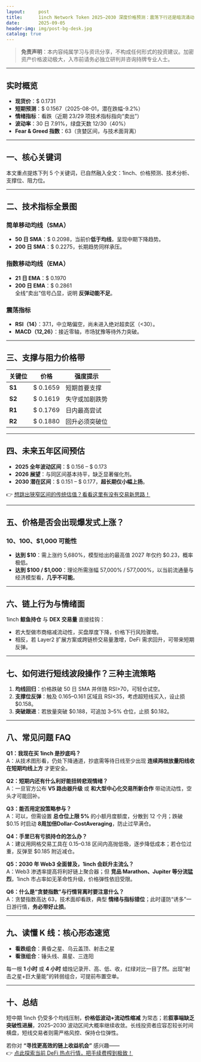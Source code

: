 ```yaml
---
layout:     post
title:      1inch Network Token 2025–2030 深度价格预测：震荡下行还是暗流涌动？
date:       2025-09-05
header-img: img/post-bg-desk.jpg
catalog: true
---
```


> **免责声明**：本内容纯属学习与资讯分享，不构成任何形式的投资建议。加密资产价格波动极大，入市前请务必独立研判并咨询持牌专业人士。

---

## 实时概览
- **现货价**：$ 0.1731  
- **短期预测**：$ 0.1567（2025-08-01，潜在跌幅-9.2%）  
- **情绪指标**：看跌（近期 23/29 项技术指标指向“卖出”）  
- **波动率**：30 日 7.91%，绿盘天数 12/30（40%）  
- **Fear & Greed 指数**：63（贪婪区间，与技术面背离）

---

## 一、核心关键词

本文重点提炼下列 5 个关键词，已自然融入全文：1inch、价格预测、技术分析、支撑位、阻力位。

---

## 二、技术指标全景图

### 简单移动均线（SMA）
- **50 日 SMA**：$ 0.2098，当前价**低于均线**，呈现中期下降趋势。  
- **200 日 SMA**：$ 0.2275，长期趋势同样承压。

### 指数移动均线（EMA）
- **21 日 EMA**：$ 0.1970  
- **200 日 EMA**：$ 0.2861  
全线“卖出”信号凸显，说明 **反弹动能不足**。

### 震荡指标
- **RSI（14）**：37.1，中立略偏空，尚未进入绝对超卖区（<30）。  
- **MACD（12,26）**：接近零轴，市场犹豫等待外力突破。

---

## 三、支撑与阻力价格带

| 关键位 | 价格 | 强度提示 |
|---|---|---|
| **S1** | $ 0.1659 | 短期首要支撑 |
| **S2** | $ 0.1619 | 失守或加剧跌势 |
| **R1** | $ 0.1769 | 日内最高尝试 |
| **R2** | $ 0.1880 | 回升必须突破位 |

---

## 四、未来五年区间预估

- **2025 全年波动区间**：$ 0.156 – $ 0.173  
- **2026 展望**：与同区间基本持平，缺乏显著催化剂。  
- **2030 潜在区间**：$ 0.151 – $ 0.177，**超长期仅小幅上扬**。  

👉 [想跳出狭窄区间的传统估值？看看这里有没有交易新思路！](https://okxdog.com/)

---

## 五、价格是否会出现爆发式上涨？

### $10、$100、$1,000 可能性
- **达到 $10**：需上涨约 5,680%，模型给出的最高值 2027 年仅约 $0.23，概率极低。  
- **达到 $100 / $1,000**：理论所需涨幅 57,000% / 577,000%，以当前流通量与经济模型看，**几乎不可能**。

---

## 六、链上行为与情绪面

1inch **鲸鱼持仓** 与 **DEX 交易量** 直接挂钩：  
- 若大型做市商缩减流动性，买盘厚度下降，价格下行风险骤增。  
- 相反，若 Layer2 扩展方案或跨链桥交易量激增，DeFi 需求回升，可带来短期反弹。

---

## 七、如何进行短线波段操作？三种主流策略

1. **均线回归**：价格跌破 50 日 SMA 并伴随 RSI>70，可轻仓试空。  
2. **支撑位反弹**：触及 $0.165–$0.161 区域且 RSI<35，考虑超短线买入，设止损 $0.158。  
3. **突破跟进**：若放量突破 $0.188，可追加 3–5% 仓位，止损 $0.182。

---

## 八、常见问题 FAQ

**Q1：我现在买 1inch 是抄底吗？**  
A：从技术图形看，仍处下降通道，抄底需等待日线至少出现 **连续两根放量阳线收在短期均线上方** 才更安全。

**Q2：短期内还有什么利好能扭转悲观情绪？**  
A：一旦官方公布 **V5 路由器升级** 或 **和大型中心化交易所新合作** 带动流动性，空头才可能回补。

**Q3：能否用定投策略参与？**  
A：可以，但需设置 **总仓位上限 5%** 的小额月度额度，分散到 12 个月；跌破 $0.15 时启动 **8周加倍Dollar-CostAveraging**，防止过早满仓。

**Q4：手里已有亏损持仓的怎么办？**  
A：建议用网格交易工具在 $0.15–$0.18 区间内高抛低吸，逐步降低成本；若仓位过重，反弹至 $0.185 附近减仓。

**Q5：2030 年 Web3 全面普及，1inch 会跃升主流么？**  
A：Web3 渗透率提高将利好链上聚合器；但 **竞品 Marathon、Jupiter 等分流猛烈**，1inch 市占率如无革命性升级，价格弹性依旧受限。

**Q6：什么是“贪婪指数”与行情背离时要注意什么？**  
A：贪婪指数高达 63，技术面却看跌，典型 **情绪与指标错位**；此时谨防“诱多”一日游行情，**务必带好止损**。

---

## 九、读懂 K 线：核心形态速览

- **看跌组合**：黄昏之星、乌云盖顶、射击之星  
- **看涨组合**：锤头线、晨星、三连阳  

每一根 **1 小时** 或 **4 小时** 蜡烛记录开、高、低、收，红绿对比一目了然。出现“射击之星+巨大量能”的转弱组合，可提前布置空单。

---

## 十、总结

短中期 1inch 仍受多个均线压制，**价格低波动+流动性缩减** 为常态；若**叙事端缺乏突破性进展**，2025–2030 波动区间大概率继续收敛。长线投资者应容忍较长时间横盘，短线交易者则需严格风控、保持仓位弹性。  

若你对 **“寻找更高效的链上收益机会”** 感兴趣——  
👉 [点此探索当前 DeFi 热点行情，把手续费榨到极致！](https://okxdog.com/)